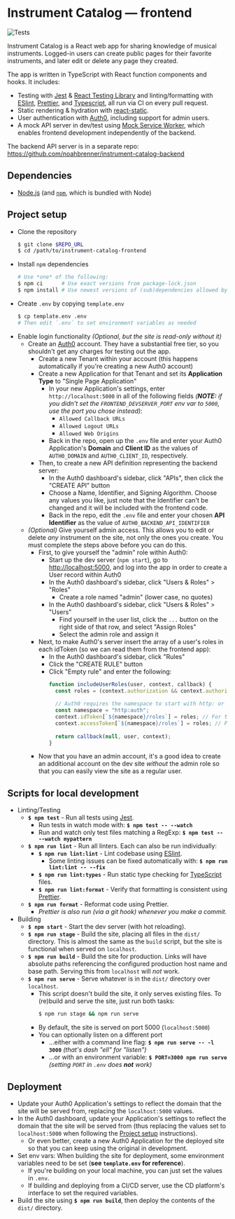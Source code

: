 # Instrument Catalog — frontend

![Tests](https://github.com/noahbrenner/instrument-catalog-frontend/workflows/Tests/badge.svg)

Instrument Catalog is a React web app for sharing knowledge of musical instruments. Logged-in users can create public pages for their favorite instruments, and later edit or delete any page they created.

The app is written in TypeScript with React function components and hooks. It includes:

- Testing with [Jest](https://jestjs.io/) & [React Testing Library](https://testing-library.com/docs/react-testing-library/intro) and linting/formatting with [ESlint](https://eslint.org/), [Prettier](https://prettier.io/), and [Typescript](https://www.typescriptlang.org/), all run via CI on every pull request.
- Static rendering & hydration with [react-static](https://github.com/react-static/react-static).
- User authentication with [Auth0](https://auth0.com/), including support for admin users.
- A mock API server in dev/test using [Mock Service Worker](https://mswjs.io/), which enables frontend development independently of the backend.

The backend API server is in a separate repo: <https://github.com/noahbrenner/instrument-catalog-backend>

## Dependencies

- [Node.js](https://nodejs.org/) (and [`npm`](https://www.npmjs.com/get-npm), which is bundled with Node)

## Project setup

- Clone the repository
  ```bash
  $ git clone $REPO_URL
  $ cd /path/to/instrument-catalog-frontend
  ```
- Install `npm` dependencies
  ```bash
  # Use *one* of the following:
  $ npm ci      # Use exact versions from package-lock.json
  $ npm install # Use newest versions of (sub)dependencies allowed by package.json
  ```
- Create `.env` by copying `template.env`
  ```bash
  $ cp template.env .env
  # Then edit `.env` to set environment variables as needed
  ```
- Enable login functionality _(Optional, but the site is read-only without it)_
  - Create an [Auth0](https://auth0.com/) account. They have a substantial free tier, so you shouldn't get any charges for testing out the app.
    - Create a new Tenant within your account (this happens automatically if you're creating a new Auth0 account)
    - Create a new Application for that Tenant and set its **Application Type** to "Single Page Application"
      - In your new Application's settings, enter `http://localhost:5000` in all of the following fields _(**NOTE:** if you didn't set the `FRONTEND_DEVSERVER_PORT` env var to `5000`, use the port you chose instead)_:
        - `Allowed Callback URLs`
        - `Allowed Logout URLs`
        - `Allowed Web Origins`
      - Back in the repo, open up the `.env` file and enter your Auth0 Application's **Domain** and **Client ID** as the values of `AUTH0_DOMAIN` and `AUTH0_CLIENT_ID`, respectively.
    - Then, to create a new API definition representing the backend server:
      - In the Auth0 dashboard's sidebar, click "APIs", then click the "CREATE API" button
      - Choose a Name, Identifier, and Signing Algorithm. Choose any values you like, just note that the Identifier can't be changed and it will be included with the frontend code.
      - Back in the repo, edit the `.env` file and enter your chosen **API Identifier** as the value of `AUTH0_BACKEND_API_IDENTIFIER`
  - _(Optional)_ Give yourself admin access. This allows you to edit or delete _any_ instrument on the site, not only the ones you create. You must complete the steps above before you can do this.
    - First, to give yourself the "admin" role within Auth0:
      - Start up the dev server (`npm start`), go to <http://localhost:5000>, and log into the app in order to create a User record within Auth0
      - In the Auth0 dashboard's sidebar, click "Users & Roles" > "Roles"
        - Create a role named "admin" (lower case, no quotes)
      - In the Auth0 dashboard's sidebar, click "Users & Roles" > "Users"
        - Find yourself in the user list, click the `...` button on the right side of that row, and select "Assign Roles"
        - Select the admin role and assign it
    - Next, to make Auth0's server insert the array of a user's roles in each idToken (so we can read them from the frontend app):
      - In the Auth0 dashboard's sidebar, click "Rules"
      - Click the "CREATE RULE" button
      - Click "Empty rule" and enter the following:
        <!-- prettier-ignore -->
        ```javascript
        function includeUserRoles(user, context, callback) {
          const roles = (context.authorization && context.authorization.roles) || [];
         
          // Auth0 requires the namespace to start with http: or https:
          const namespace = "http:auth";
          context.idToken[`${namespace}/roles`] = roles; // For the frontend to read
          context.accessToken[`${namespace}/roles`] = roles; // For the backend to read
         
          return callback(null, user, context);
        }
        ```
    - Now that you have an admin account, it's a good idea to create an additional account on the dev site _without_ the admin role so that you can easily view the site as a regular user.

## Scripts for local development

- Linting/Testing
  - **`$ npm test`** - Run all tests using [Jest](https://jestjs.io/).
    - Run tests in watch mode with: **`$ npm test -- --watch`**
    - Run and watch only test files matching a RegExp: **`$ npm test -- --watch mypattern`**
  - **`$ npm run lint`** - Run all linters. Each can also be run individually:
    - **`$ npm run lint:lint`** - Lint codebase using [ESlint](https://eslint.org/).
      - Some linting issues can be fixed automatically with: **`$ npm run lint:lint -- --fix`**
    - **`$ npm run lint:types`** - Run static type checking for [TypeScript](https://www.typescriptlang.org/) files.
    - **`$ npm run lint:format`** - Verify that formatting is consistent using [Prettier](https://prettier.io/).
  - **`$ npm run format`** - Reformat code using Prettier.
    - _Prettier is also run (via a git hook) whenever you make a commit._
- Building
  - **`$ npm start`** - Start the dev server (with hot reloading).
  - **`$ npm run stage`** - Build the site, placing all files in the `dist/` directory. This is almost the same as the `build` script, but the site is functional when served on `localhost`.
  - **`$ npm run build`** - Build the site for production. Links will have absolute paths referencing the configured production host name and base path. Serving this from `localhost` will _not_ work.
  - **`$ npm run serve`** - Serve whatever is in the `dist/` directory over `localhost`.
    - This script doesn't build the site, it only serves existing files. To (re)build and serve the site, just run both tasks:
      ```bash
      $ npm run stage && npm run serve
      ```
    - By default, the site is served on port 5000 (`localhost:5000`)
    - You can optionally listen on a different port
      - ...either with a command line flag: **`$ npm run serve -- -l 3000`** _(that's dash "ell" for "listen")_
      - ...or with an environment variable: **`$ PORT=3000 npm run serve`** _(setting `PORT` in `.env` does **not** work)_

## Deployment

- Update your Auth0 Application's settings to reflect the domain that the site will be served from, replacing the `localhost:5000` values.
- In the Auth0 dashboard, update your Application's settings to reflect the domain that the site will be served from (thus replacing the values set to `localhost:5000` when following the [Project setup](#project-setup) instructions).
  - Or even better, create a new Auth0 Application for the deployed site so that you can keep using the original in development.
- Set env vars: When building the site for deployment, some environment variables need to be set (**see `template.env` for reference**).
  - If you're building on your local machine, you can just set the values in `.env`.
  - If building and deploying from a CI/CD server, use the CD platform's interface to set the required variables.
- Build the site using **`$ npm run build`**, then deploy the contents of the `dist/` directory.
